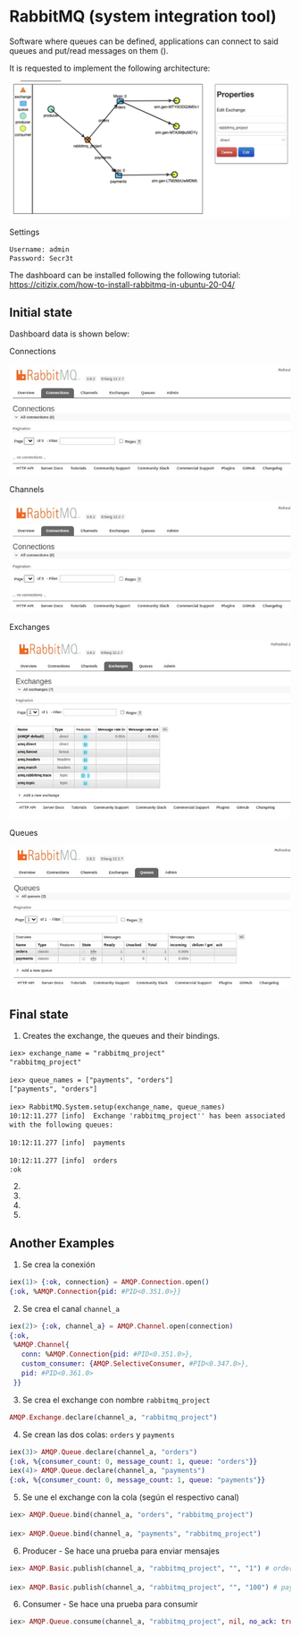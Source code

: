 # RabbitMQ (system integration tool)

Software where queues can be defined, applications can connect to said queues and put/read messages on them ().


It is requested to implement the following architecture:

![Architecture](https://github.com/erickbarcenas/becarios_bunsan_2022_b1/blob/main/lib/rabbitmq/case_study/imgs/ecommerce.png)

Settings

```
Username: admin
Password: Secr3t
```
The dashboard can be installed following the following tutorial:
https://citizix.com/how-to-install-rabbitmq-in-ubuntu-20-04/


## Initial state
Dashboard data is shown below:

Connections

![Dashboard](https://github.com/erickbarcenas/becarios_bunsan_2022_b1/blob/main/lib/rabbitmq/case_study/imgs/initial_state/connections.jpeg)

Channels

![Dashboard](https://github.com/erickbarcenas/becarios_bunsan_2022_b1/blob/main/lib/rabbitmq/case_study/imgs/initial_state/connections.jpeg)

Exchanges

![Dashboard](https://github.com/erickbarcenas/becarios_bunsan_2022_b1/blob/main/lib/rabbitmq/case_study/imgs/initial_state/exchanges.jpeg)

Queues

![Dashboard](https://github.com/erickbarcenas/becarios_bunsan_2022_b1/blob/main/lib/rabbitmq/case_study/imgs/initial_state/queues.jpeg)


## Final state

1.  Creates the exchange, the queues and their bindings.

```
iex> exchange_name = "rabbitmq_project"
"rabbitmq_project"

iex> queue_names = ["payments", "orders"]
["payments", "orders"]

iex> RabbitMQ.System.setup(exchange_name, queue_names)
10:12:11.277 [info]  Exchange 'rabbitmq_project'' has been associated with the following queues:
 
10:12:11.277 [info]  payments

10:12:11.277 [info]  orders
:ok
```

2. 

3.

4.

5.




## Another Examples
1. Se crea la conexión
```elixir
iex(1)> {:ok, connection} = AMQP.Connection.open()
{:ok, %AMQP.Connection{pid: #PID<0.351.0>}}
```

2. Se crea el canal `channel_a`
```elixir
iex(2)> {:ok, channel_a} = AMQP.Channel.open(connection)
{:ok,
 %AMQP.Channel{
   conn: %AMQP.Connection{pid: #PID<0.351.0>},
   custom_consumer: {AMQP.SelectiveConsumer, #PID<0.347.0>},
   pid: #PID<0.361.0>
 }}
```

3. Se crea el exchange con nombre `rabbitmq_project`
```elixir
AMQP.Exchange.declare(channel_a, "rabbitmq_project")
```

4. Se crean las dos colas: `orders` y `payments`
```elixir
iex(3)> AMQP.Queue.declare(channel_a, "orders")
{:ok, %{consumer_count: 0, message_count: 1, queue: "orders"}}
iex(4)> AMQP.Queue.declare(channel_a, "payments")
{:ok, %{consumer_count: 0, message_count: 1, queue: "payments"}}
```


5. Se une el exchange con la cola (según el respectivo canal)
```elixir
iex> AMQP.Queue.bind(channel_a, "orders", "rabbitmq_project")

iex> AMQP.Queue.bind(channel_a, "payments", "rabbitmq_project")
```


6. Producer - Se hace una prueba para enviar mensajes 
```elixir
iex> AMQP.Basic.publish(channel_a, "rabbitmq_project", "", "1") # orders

iex> AMQP.Basic.publish(channel_a, "rabbitmq_project", "", "100") # payments
```

6. Consumer - Se hace una prueba para consumir
```elixir
iex> AMQP.Queue.consume(channel_a, "rabbitmq_project", nil, no_ack: true)

```

